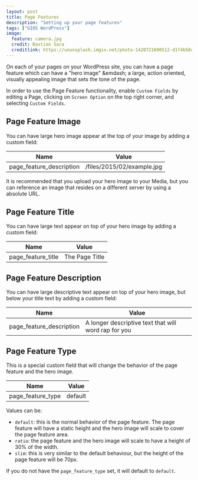 ```yaml
---
layout: post
title: Page Features
description: "Setting up your page features"
tags: ["GIOS WordPress"]
image:
  feature: camera.jpg
  credit: Bastian Sara
  creditlink: https://ununsplash.imgix.net/photo-1420721690512-d1f4b58c5f9b?q=75&fm=jpg&s=90f28ba1c527dfeeda70bc3ac9fe0511
---
```


On each of your pages on your WordPress site, you can have a page feature which can have a "hero image" &emdash; a large, action oriented, visually appealing image that sets the tone of the page.

In order to use the Page Feature functionality, enable `Custom Fields` by editing a Page, clicking on `Screen Option` on the top right corner, and selecting `Custom Fields`.

<!--break-->

## Page Feature Image

You can have large hero image appear at the top of your image by adding a custom field:

| Name                     | Value                      |
|--------------------------|----------------------------|
| page_feature_description | /files/2015/02/example.jpg |

It is recommended that you upload your hero image to your Media, but you can reference an image that resides on a different server by using a absolute URL.

## Page Feature Title

You can have large text appear on top of your hero image by adding a custom field:

| Name               | Value                      |
|--------------------|----------------------------|
| page_feature_title | The Page Title             |

## Page Feature Description

You can have large descriptive text appear on top of your hero image, but below your title text by adding a custom field:

| Name                     | Value                      |
|--------------------------|----------------------------|
| page_feature_description | A longer descriptive text that will word rap for you |


## Page Feature Type

This is a special custom field that will change the behavior of the page feature and the hero image.

| Name              | Value                      |
|-------------------|----------------------------|
| page_feature_type | default                    |

Values can be:

* `default`: this is the normal behavior of the page feature. The page feature will have a static height and the hero image will scale to cover the page feature area.
* `ratio`: the page feature and the hero image will scale to have a height of 30% of the width.
* `slim`: this is very similar to the default behaviour, but the height of the page feature will be 70px.

If you do not have the `page_feature_type` set, it will default to `default`.